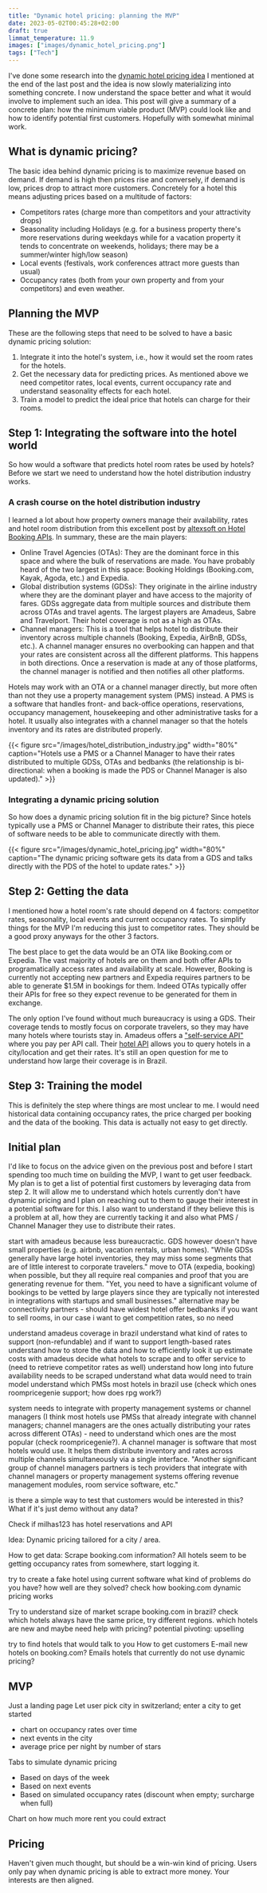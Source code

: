 ```yaml
---
title: "Dynamic hotel pricing: planning the MVP"
date: 2023-05-02T00:45:28+02:00
draft: true
limmat_temperature: 11.9
images: ["images/dynamic_hotel_pricing.png"]
tags: ["Tech"]
---
```

I've done some research into the [dynamic hotel pricing idea](/posts/inspiration-from-startup-school#idea-dynamic-hotel-pricing) I mentioned at the end of the last post and the idea is now slowly materializing into something concrete. I now understand the space better and what it would involve to implement such an idea. This post will give a summary of a concrete plan: how the minimum viable product (MVP) could look like and how to identify potential first customers. Hopefully with somewhat minimal work. 

## What is dynamic pricing?
The basic idea behind dynamic pricing is to maximize revenue based on demand. If demand is high then prices rise and conversely, if demand is low, prices drop to attract more customers. Concretely for a hotel this means adjusting prices based on a multitude of factors: 
* Competitors rates (charge more than competitors and your attractivity drops)
* Seasonality including Holidays (e.g. for a business property there's more reservations during weekdays while for a vacation property it tends to concentrate on weekends, holidays; there may be a summer/winter high/low season)
* Local events (festivals, work conferences attract more guests than usual)
* Occupancy rates (both from your own property and from your competitors) and even weather.

## Planning the MVP
These are the following steps that need to be solved to have a basic dynamic pricing solution:
1.  Integrate it into the hotel's system, i.e., how it would set the room rates for the hotels.
2.  Get the necessary data for predicting prices. As mentioned above we need competitor rates, local events, current occupancy rate and understand seasonality effects for each hotel.
3.  Train a model to predict the ideal price that hotels can charge for their rooms.

## Step 1: Integrating the software into the hotel world
So how would a software that predicts hotel room rates be used by hotels? Before we start we need to understand how the hotel distribution industry works.

### A crash course on the hotel distribution industry 
I learned a lot about how property owners manage their availability, rates and hotel room distribution from this excellent post by [altexsoft on Hotel Booking APIs](https://www.altexsoft.com/blog/hotel-api/). In summary, these are the main players:
* Online Travel Agencies (OTAs): They are the dominant force in this space and where the bulk of reservations are made. You have probably heard of the two largest in this space: Booking Holdings (Booking.com, Kayak, Agoda, etc.) and Expedia.
* Global distribution systems (GDSs): They originate in the airline industry where they are the dominant player and have access to the majority of fares. GDSs aggregate data from multiple sources and distribute them across OTAs and travel agents. The largest players are Amadeus, Sabre and Travelport. Their hotel coverage is not as a high as OTAs.
* Channel managers: This is a tool that helps hotel to distribute their inventory across multiple channels (Booking, Expedia, AirBnB, GDSs, etc.). A channel manager ensures no overbooking can happen and that your rates are consistent across all the different platforms. This happens in both directions. Once a reservation is made at any of those platforms, the channel manager is notified and then notifies all other platforms.

Hotels may work with an OTA or a channel manager directly, but more often than not they use a property management system (PMS) instead. A PMS is a software that handles front- and back-office operations, reservations, occupancy management, housekeeping and other administrative tasks for a hotel. It usually also integrates with a channel manager so that the hotels inventory and its rates are distributed properly.

{{< figure src="/images/hotel_distribution_industry.jpg" width="80%" caption="Hotels use a PMS or a Channel Manager to have their rates distributed to multiple GDSs, OTAs and bedbanks (the relationship is bi-directional: when a booking is made the PDS or Channel Manager is also updated)." >}}

### Integrating a dynamic pricing solution
So how does a dynamic pricing solution fit in the big picture? Since hotels typically use a PMS or Channel Manager to distribute their rates, this piece of software needs to be able to communicate directly with them. 

{{< figure src="/images/dynamic_hotel_pricing.jpg" width="80%" caption="The dynamic pricing software gets its data from a GDS and talks directly with the PDS of the hotel to update rates." >}}

## Step 2: Getting the data
I mentioned how a hotel room's rate should depend on 4 factors: competitor rates, seasonality, local events and current occupancy rates. To simplify things for the MVP I'm reducing this just to competitor rates. They should be a good proxy anyways for the other 3 factors. 

The best place to get the data would be an OTA like Booking.com or Expedia. The vast majority of hotels are on them and both offer APIs to programatically access rates and availability at scale. However, Booking is currently not accepting new partners and Expedia requires partners to be able to generate $1.5M in bookings for them. Indeed OTAs typically offer their APIs for free so they expect revenue to be generated for them in exchange.

The only option I've found without much bureaucracy is using a GDS. Their coverage tends to mostly focus on corporate travelers, so they may have many hotels where tourists stay in. Amadeus offers a ["self-service API"](https://developers.amadeus.com/self-service) where you pay per API call. Their [hotel API](https://developers.amadeus.com/self-service/category/hotels) allows you to query hotels in a city/location and get their rates. It's still an open question for me to understand how large their coverage is in Brazil. 

## Step 3: Training the model
This is definitely the step where things are most unclear to me. I would need historical data containing occupancy rates, the price charged per booking and the data of the booking. This data is actually not easy to get directly.

## Initial plan
I'd like to focus on the advice given on the previous post and before I start spending too much time on building the MVP, I want to get user feedback. My plan is to get a list of potential first customers by leveraging data from step 2. It will allow me to understand which hotels currently don't have dynamic pricing and I plan on reaching out to them to gauge their interest in a potential software for this. I also want to understand if they believe this is a problem at all, how they are currently tacking it and also what PMS / Channel Manager they use to distribute their rates.


start with amadeus because less bureaucractic. GDS however doesn't have small properties (e.g. airbnb, vacation rentals, urban homes). "While GDSs generally have large hotel inventories, they may miss some segments that are of little interest to corporate travelers."
move to OTA (expedia, booking) when possible, but they all require real companies and proof that you are generating revenue for them. "Yet, you need to have a significant volume of bookings to be vetted by large players since they are typically not interested in integrations with startups and small businesses."
alternative may be connectivity partners - should have widest hotel offer
bedbanks if you want to sell rooms, in our case i want to get competition rates, so no need

understand amadeus coverage in brazil
understand what kind of rates to support (non-refundable) and if want to support length-based rates
understand how to store the data and how to efficiently look it up
estimate costs with amadeus
decide what hotels to scrape and to offer service to (need to retrieve competitor rates as well)
understand how long into future availability needs to be scraped
understand what data would need to train model
understand which PMSs most hotels in brazil use (check which ones roompricegenie support; how does rpg work?)

system needs to integrate with property management systems or channel managers (I think most hotels use PMSs that already integrate with channel managers; channel managers are the ones actually distributing your rates across different OTAs) - need to understand which ones are the most popular (check roompricegenie?). A channel manager is software that most hotels would use. It helps them distribute inventory and rates across multiple channels simultaneously via a single interface. "Another significant group of channel managers partners is tech providers that integrate with channel managers or property management systems offering revenue management modules, room service software, etc."

is there a simple way to test that customers would be interested in this? What if it's just demo without any data?

Check if milhas123 has hotel reservations and API

Idea: Dynamic pricing tailored for a city / area.

How to get data:
Scrape booking.com information? All hotels seem to be getting occupancy rates from somewhere, start logging it.

try to create a fake hotel using current software
what kind of problems do you have?
how well are they solved?
check how booking.com dynamic pricing works

Try to understand size of market
scrape booking.com in brazil? check which hotels always have the same price, try different regions. which hotels are new and maybe need help with pricing?
potential pivoting: upselling

try to find hotels that would talk to you
How to get customers
E-mail new hotels on booking.com? Emails hotels that currently do not use dynamic pricing?

## MVP
Just a landing page
Let user pick city in switzerland; enter a city to get started
* chart on occupancy rates over time
* next events in the city
* average price per night by number of stars

Tabs to simulate dynamic pricing
* Based on days of the week
* Based on next events
* Based on simulated occupancy rates (discount when empty; surcharge when full)

Chart on how much more rent you could extract

## Pricing
Haven't given much thought, but should be a win-win kind of pricing. Users only pay when dynamic pricing is able to extract more money. Your interests are then aligned.
